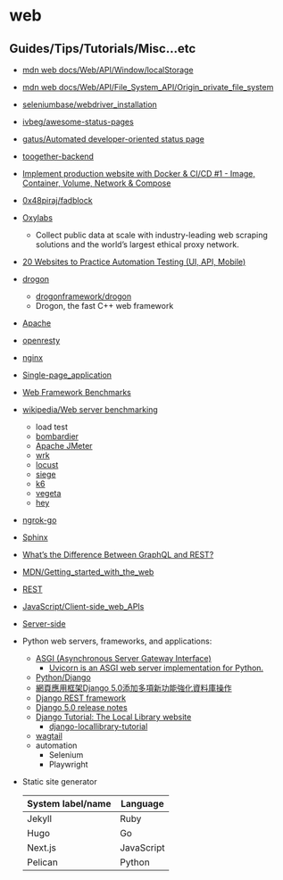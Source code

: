 # web

## Guides/Tips/Tutorials/Misc...etc

* [mdn web docs/Web/API/Window/localStorage](https://developer.mozilla.org/en-US/docs/Web/API/Window/localStorage)
* [mdn web docs/Web/API/File_System_API/Origin_private_file_system](https://developer.mozilla.org/en-US/docs/Web/API/File_System_API/Origin_private_file_system)
* [seleniumbase/webdriver_installation](https://seleniumbase.io/help_docs/webdriver_installation/)
* [ivbeg/awesome-status-pages](https://github.com/ivbeg/awesome-status-pages)
* [gatus/Automated developer-oriented status page](https://github.com/TwiN/gatus)
* [toogether-backend](https://github.com/hong539/toogether-backend)
* [Implement production website with Docker & CI/CD #1 - Image, Container, Volume, Network & Compose](https://blog.zjzhang.org/post/Auth-with-JWT-in-React-and-Django-part3)
* [0x48piraj/fadblock](https://github.com/0x48piraj/fadblock)
* [Oxylabs](https://oxylabs.io/)
    * Collect public data at scale with industry-leading web scraping solutions and the world’s largest ethical proxy network.
* [20 Websites to Practice Automation Testing (UI, API, Mobile)](https://ultimateqa.com/dummy-automation-websites/)
* [drogon](https://drogon.org/)
    * [drogonframework/drogon](https://github.com/drogonframework/drogon)
    * Drogon, the fast C++ web framework
* [Apache](https://httpd.apache.org/)
* [openresty](https://openresty.org/en/)
* [nginx](https://nginx.org/)
* [Single-page_application](https://en.wikipedia.org/wiki/Single-page_application)
* [Web Framework Benchmarks](https://www.techempower.com/benchmarks/#section=data-r21)
* [wikipedia/Web server benchmarking](https://en.wikipedia.org/wiki/Web_server_benchmarking)
    * load test
    * [bombardier](https://github.com/codesenberg/bombardier)
    * [Apache JMeter](https://jmeter.apache.org/)
    * [wrk](https://github.com/wg/wrk)
    * [locust](https://locust.io/)
    * [siege](https://github.com/JoeDog/siege/)
    * [k6](https://k6.io/)
    * [vegeta](https://github.com/tsenart/vegeta)
    * [hey](https://github.com/rakyll/hey)
* [ngrok-go](https://github.com/ngrok/ngrok-go)
* [Sphinx](https://www.sphinx-doc.org/en/master/)
* [What’s the Difference Between GraphQL and REST?](https://aws.amazon.com/compare/the-difference-between-graphql-and-rest/?nc1=h_ls)
* [MDN/Getting_started_with_the_web](https://developer.mozilla.org/en-US/docs/Learn/Getting_started_with_the_web)
* [REST](https://developer.mozilla.org/en-US/docs/Glossary/REST)
* [JavaScript/Client-side_web_APIs](https://developer.mozilla.org/en-US/docs/Learn/JavaScript/Client-side_web_APIs/Introduction)
* [Server-side](https://developer.mozilla.org/en-US/docs/Learn/Server-side)
* Python web servers, frameworks, and applications:
    * [ASGI (Asynchronous Server Gateway Interface)](https://asgi.readthedocs.io/en/latest/)
        * [Uvicorn is an ASGI web server implementation for Python.](https://www.uvicorn.org/)
    * [Python/Django](https://developer.mozilla.org/en-US/docs/Learn/Server-side/Django)
    * [網頁應用框架Django 5.0添加多項新功能強化資料庫操作](https://www.ithome.com.tw/news/160213)
    * [Django REST framework](https://www.django-rest-framework.org/)
    * [Django 5.0 release notes](https://docs.djangoproject.com/en/5.0/releases/5.0/)
    * [Django Tutorial: The Local Library website](https://developer.mozilla.org/en-US/docs/Learn/Server-side/Django/Tutorial_local_library_website)
        * [django-locallibrary-tutorial](https://github.com/mdn/django-locallibrary-tutorial)
    * [wagtail](https://github.com/wagtail/wagtail)
    * automation
        * Selenium
        * Playwright
* Static site generator

    |  System label/name   | Language  |
    |  ----  | ----  |
    | Jekyll  | Ruby |
    | Hugo  | Go |
    | Next.js  | JavaScript |
    | Pelican  | Python |